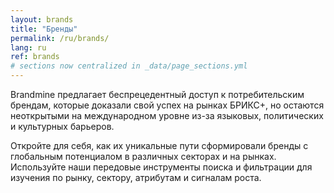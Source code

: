```yaml
---
layout: brands
title: "Бренды"
permalink: /ru/brands/
lang: ru
ref: brands
# sections now centralized in _data/page_sections.yml
---
```


Brandmine предлагает беспрецедентный доступ к потребительским брендам, которые доказали свой успех на рынках БРИКС+, но остаются неоткрытыми на международном уровне из-за языковых, политических и культурных барьеров.

Откройте для себя, как их уникальные пути сформировали бренды с глобальным потенциалом в различных секторах и на рынках. Используйте наши передовые инструменты поиска и фильтрации для изучения по рынку, сектору, атрибутам и сигналам роста.

